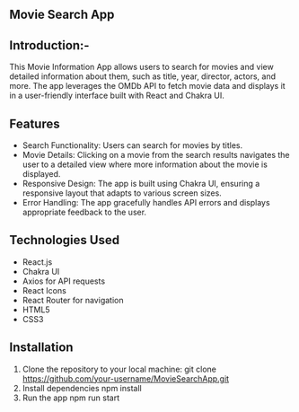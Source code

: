 
## Movie Search App 
## Introduction:-
This Movie Information App allows users to search for movies and view detailed information about them, such as title, year, director, actors, and more. The app leverages the OMDb API to fetch movie data and displays it in a user-friendly interface built with React and Chakra UI.

## Features

- Search Functionality: Users can search for movies by titles.
- Movie Details: Clicking on a movie from the search results navigates the user to a detailed view where more information about the movie is displayed.
- Responsive Design: The app is built using Chakra UI, ensuring a responsive layout that adapts to various screen sizes.
- Error Handling: The app gracefully handles API errors and displays appropriate feedback to the user.

## Technologies Used

- React.js
- Chakra UI
- Axios for API requests
- React Icons
- React Router for navigation
- HTML5
- CSS3

## Installation

1. Clone the repository to your local machine:
   git clone https://github.com/your-username/MovieSearchApp.git
2. Install dependencies
   npm install
3. Run the app
   npm run start

